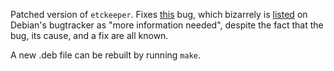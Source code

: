 
Patched version of `etckeeper`. Fixes
[this](https://bugs.debian.org/cgi-bin/bugreport.cgi?bug=884987)
bug, which bizarrely is 
[listed](https://bugs.debian.org/cgi-bin/pkgreport.cgi?src=etckeeper) on Debian's bugtracker
as "more information needed", despite the fact that the
bug, its cause, and a fix are all known.

A new .deb file can be rebuilt by running `make`.


